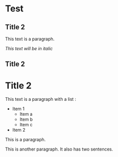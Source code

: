 # Test
## Title 2
This text is a paragraph.

*This text will be in italic*
## Title 2
# Title 2
This text is a paragraph with a list :
* Item 1
    * Item a
    * Item b
    * Item c
* Item 2

[//]: # (@ssb_name:Field 0)
This is a paragraph.

[//]: # (@ssb_name:Field 1)
This is another paragraph. It also has two sentences.

